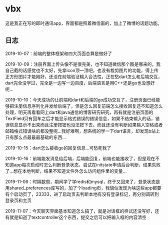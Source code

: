 # vbx

这是我正在写的即时通讯app，界面都是照着微信画的，加上了微博的话题功能。

## 日志

2019-10-07：前端的整体框架和四大页面总算是做好了

2019-10-09：注册界面上传头像不是很完美，也不知道微信那个图是哪来的，我自己截的话感觉也不太好，先拿icon顶一顶吧，也没有裁剪图片的功能，得上传正方形图片才能刚好，还没在前端验证输入合法性，正在愁dart怎么和后端交互，dart完全没学过，完全是一边写一边百度，后端语言是用C++还是go也没想好呢...

2019-10-10：今天成功的让前端和dart和后端的go成功交互了，注册页面已经能够把注册信息序列化并发给后端了，但是怎么回复前端怎么接收回复还不知道怎么处理，明天再看看网上dart和java通信的博客研究研究，再有就是注册页面的TextField只有回车之后才能显示格式错误的错误信息，如果不结束输入的话，错误信息显示不出来而且注册按钮也没法按下去，而且还没有判断如果输入空格或者邮箱格式错误啥的都没整呢...我好难啊，想系统的学一下dart语言，却发现b站上只有那么点最最最基础的东西...

2019-10-15：dart怎么接收go的回复信息...可愁死我了

2019-10-16：前端能发消息给后端，后端能回复，前端也能接收了，但是现在不知道app每次启动时怎么判断登录状态，尝试在initstate申请后台判断，结果失败了...想在本地判断，结果不知道文件外怎么访问组件里的变量...

2019-11-06：时隔数周，期间学了学redis和mysql，终于又回来了，登录状态是用shared_preferences库写的，加了个loading页，我貌似发现为啥这些app都要有个启动页了，23333，进了启动页去判断本地有没有登录标记，再分别调转到登录页和主页

2019-11-07：今天聊天界面基本知道怎么搞了，就是对话框的样式还没写好，还有就是知道了textcontroller这个东西，提交之后可以把输入框的内容清空